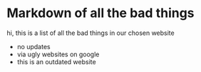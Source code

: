 <h1> Markdown of all the bad things </h1>



<p>hi, this is a list of all the bad things in our chosen website</p> 



<ul>
  <li>no updates</li>
  <li>via ugly websites on google </li>
  <li>this is an outdated website </li>
</ul>


